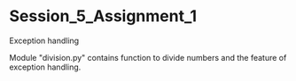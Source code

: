 # Session_5_Assignment_1
Exception handling

Module "division.py" contains function to divide numbers and the feature of exception handling.
